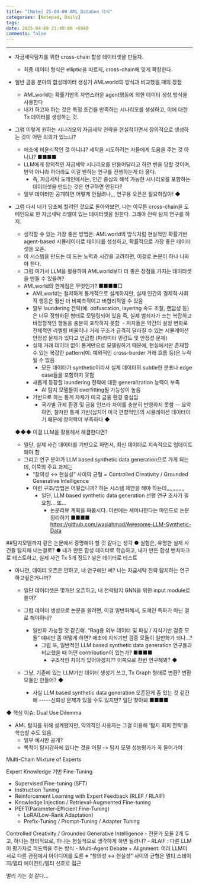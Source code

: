 ```yaml
---
title: "[Note] 25-04-09 AML_DataGen_다시"
categories: [Notepad, Daily]
tags: 
date: 2025-04-09 21:49:00 +0900
comments: false
---
```

---



- 자금세탁탐지를 위한 cross-chain 합성 데이터셋을 만들자.
	- 최종 데이터 형식은 elliptic을 따르되, cross-chain에 맞게 확장한다.

- 일반 금융 분야의 합성데이터 생성기 AMLworld의 방식과 비교했을 때의 장점
	- AMLworld는 확률기반의 자연스러운 agent행동에 의한 데이터 생성 방식을 사용한다
	- 내가 하고자 하는 것은 특정 조건을 만족하는 시나리오를 생성하고, 이에 대한 Tx 데이터를 생성하는 것.

- 그럼 이렇게 원하는 시나리오의 자금세탁 전략을 현실적이면서 창의적으로 생성하는 것이 어떤 의의가 있느냐?
	- 애초에 비윤리적인 것 아니냐? 세탁을 시도하려는 자들에게 도움을 주는 것 아니냐? ■■■■
	- LLM에게 창의적인 자금세탁 시나리오를 만들어달라고 하면 벤을 당할 것이며, 만약 아니라 하더라도 이걸 벤하는 연구를 진행하는게 더 옳다.
		- 즉, 자금세탁 도메인에서는, 인간 중심의 해석 가능한 시나리오를 포함하는 데이터셋을 만드는 것은 연구하면 안된다?
	- 일부 데이터만 공개하면 어떻게 안될려나,,, 연구용 오픈은 필요하잖아! ◆


- 그럼 다시 내가 당초에 할려던 것으로 돌아와보면, 나는 아무튼 cross-chain을 도메인으로 한 자금세탁 라벨이 있는 데이터셋을 원한다. 그래야 전략 탐지 연구를 하지.
	- 생각할 수 있는 가장 좋은 방법은: AMLworld의 방식처럼 현실적인 확률기반 agent-based 시뮬레이터로 데이터를 생성하고, 확률적으로 가장 좋은 데이터셋을 오픈.
	- 이 시스템을 만드는 데 드는 노력과 시간을 고려하면, 이걸로 논문이 하나 나와야 한다.
	- 그럼 여기서 LLM을 활용하여 AMLworld보다 더 좋은 장점을 가지는 데이터셋을 만들 수 있을까?
	- AMLworld의 한계점은 무엇인가? ■■■■□
		- AMLworld는 철저하게 통계적으로 설계하지만, 실제 인간의 경제적·사회적 행동은 훨씬 더 비예측적이고 비합리적일 수 있음
		- 일부 laundering 전략(예: obfuscation, layering 속도 조절, 랜덤성 등)은 너무 정형화된 형태로 모델링되어 있음
			즉, 실제 범죄자가 쓰는 복잡하고 비정형적인 행동을 충분히 포착하지 못함
​		- 저자들은 약간의 설정 변화로 전체적인 라벨링 비율이나 거래 구조가 급격히 달라질 수 있는 시뮬레이션 안정성 문제가 있다고 언급함 
			(파라미터 민감도 및 안정성 문제)
		- 실제 거래 데이터 없이 통계만으로 모델링하기 때문에, 현실에서만 존재할 수 있는 복잡한 pattern(예: 예외적인 cross-border 거래 흐름 등)은 누락될 수 있음
			- 모든 데이터가 synthetic이라서 실제 데이터의 subtle한 분포나 edge case들을 포함하지 못함
		- 새롭게 등장할 laundering 전략에 대한 generalization 능력이 부족
			- AI 탐지 모델들이 overfitting될 가능성이 높음
		- 기반으로 하는 통계 자체가 미국 금융 환경 중심임
			- 국가별 규제 환경 및 금융 인프라 차이를 충분히 반영하지 못함
	-- 요약하면, 철저한 통계 기반(심지어 미국 편향적인)의 시뮬레이션 데이터이기 때문에 창의력이 부족하다 ◆

	◆◆◆ 이걸 LLM을 활용해서 해결한다면?
	- 일단, 실제 사건 데이터를 기반으로 하면서, 최신 데이터로 지속적으로 업데이트 돼야 함
	- 그리고 연구 분야가 LLM based synthetic data generation으로 가게 되는데, 이쪽의 주요 과제는
		- “창의성 ↔ 현실성” 사이의 균형 = Controlled Creativity / Grounded Generative Intelligence
		- 이런 구조/방법은 어떻습니까? 하는 시스템 제안을 해야 하는데,,,,,,,,,,,,
			- 일단, LLM based synthetic data generation 선행 연구 조사가 필요함... 또...
				- 논문리뷰 계획을 짜봅시다. 이번에는 세미나한다는 마인드로 논문정리하기 ■■■■
					https://github.com/wasiahmad/Awesome-LLM-Synthetic-Data


##탐지모델까지 같은 논문에서 증명해야 할 것 같다는 생각
● 실험은, 유명한 실제 사건들 탐지해 내는걸로?
● 내가 만든 합성 데이터로 학습하고, 내가 만든 합성 밴치마크로 테스트하고, 실제 사건 Tx 5개 정도? 넣은 데이터로 테스트


- 아니면, 데이터 오픈은 안하고, 내 연구에만 써? 나는 자금세탁 전략 탐지하는 연구하고싶은거니까?
	- 일단 데이터셋은 몇개만 오픈하고, 내 전략탐지 GNN을 위한 input module로 쓸까?
	- 그럼 데이터 생성으로 논문을 쓸려면, 이걸 일반화해서, 도메인 특화가 아닌 걸로 해야하나?
		- 일반화 가능할 것 같긴해. “Rag용 외부 데이터 및 파싱 / 지식기반 검증 모듈” 얘네만 좀 어떻게 하면? 애초에 지식기반 검증 모듈이 일반화가 되나…?
			- 그럼 또, 일반적인 LLM based synthetic data generation 연구들과 비교했을 때 어떤 contribution이 있는가? ■■■■
				- 구조적인 차이가 있어야겠지?? 이쪽으로 한번 연구해봐? ◆

	- 그냥, 기존에 있는 LLM기반 데이터 생성기 쓰고, Tx Graph 형태로 변환? 변환모듈만 만들어? ◆
		- 사실 LLM based synthetic data generation 오픈된게 좀 있는 것 같긴해
		 -----신뢰성 문제가 있을 수도 있지만? 일단 찾아봐 ■■■■ 



◆ 핵심 이슈: Dual Use Dilemma
- AML 탐지를 위해 설계됐지만, 악의적인 사용자는 그걸 이용해 ‘탐지 회피 전략’을 학습할 수도 있음.
	- 일부 예시만 공개?
	- 목적이 탐지강화에 있다는 것을 어필 -> 탐지 모델 성능평가가 꼭 들어가야 


Multi-Chain Mixture of Experts

Expert Knowledge 기반 Fine-Tuning
- Supervised Fine-tuning (SFT)
- Instruction Tuning
- Reinforcement Learning with Expert Feedback (RLEF / RLAIF)
- Knowledge Injection / Retrieval-Augmented Fine-tuning
- PEFT(Parameter-Efficient Fine-Tuning)
	- LoRA(Low-Rank Adaptation)
	- Prefix-Tuning / Prompt-Tuning / Adapter Tuning 

Controlled Creativity / Grounded Generative Intelligence
	- 전문가 모듈 2개 두고, 하나는 창의적으로, 하나는 현실적으로 생각하게 하면 될려나?
	- RLAIF : 다른 LLM이 평가자로 피드백을 주는 방식
	- Multi-Agent Debate + Alignment: 여러 LLM이 서로 다른 관점에서 아이디어를 토론
		※ “창의성 ↔ 현실성” 사이의 균형은 멀티 스테이지/멀티 에이전트/멀티 신호로 접근

멀리 가는 것 같다...




